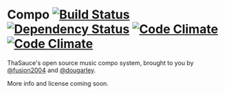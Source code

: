 # Compo [![Build Status](http://img.shields.io/travis/fusion2004/compo/develop.svg?style=flat)](https://travis-ci.org/fusion2004/compo) [![Dependency Status](http://img.shields.io/gemnasium/fusion2004/compo.svg?style=flat)](https://gemnasium.com/fusion2004/compo) [![Code Climate](http://img.shields.io/codeclimate/github/fusion2004/compo.svg?style=flat)](https://codeclimate.com/github/fusion2004/compo) [![Code Climate](http://img.shields.io/codeclimate/coverage/github/fusion2004/compo.svg?style=flat)](https://codeclimate.com/github/fusion2004/compo)
ThaSauce's open source music compo system, brought to you by [@fusion2004](https://github.com/fusion2004) and [@dougarley](https://github.com/dougarley).



More info and license coming soon.
